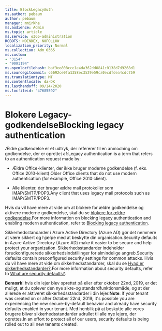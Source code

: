 ```yaml
---
title: BlockLegacyAuth
ms.author: pebaum
author: pebaum
manager: mnirkhe
ms.audience: Admin
ms.topic: article
ms.service: o365-administration
ROBOTS: NOINDEX, NOFOLLOW
localization_priority: Normal
ms.collection: Adm_O365
ms.custom:
- "3154"
- "9001194"
ms.openlocfilehash: baf3ee808cce1e4da362dd0841c0138d7d9268d1
ms.sourcegitcommit: c6692ce0fa1358ec3529e59ca0ecdfdea4cdc759
ms.translationtype: MT
ms.contentlocale: da-DK
ms.lasthandoff: 09/14/2020
ms.locfileid: "47685592"
---
```

# <a name="blocking-legacy-authentication"></a><span data-ttu-id="bd372-102">Blokere Legacy-godkendelse</span><span class="sxs-lookup"><span data-stu-id="bd372-102">Blocking legacy authentication</span></span>

<span data-ttu-id="bd372-103">Ældre godkendelse er et udtryk, der refererer til en anmodning om godkendelse, der er oprettet af:</span><span class="sxs-lookup"><span data-stu-id="bd372-103">Legacy authentication is a term that refers to an authentication request made by:</span></span>

- <span data-ttu-id="bd372-104">Ældre Office-klienter, der ikke bruger moderne godkendelse (f. eks. Office 2010-klient).</span><span class="sxs-lookup"><span data-stu-id="bd372-104">Older Office clients that do not use modern authentication (for example, Office 2010 client).</span></span>

- <span data-ttu-id="bd372-105">Alle klienter, der bruger ældre mail protokoller som IMAP/SMTP/POP3.</span><span class="sxs-lookup"><span data-stu-id="bd372-105">Any client that uses legacy mail protocols such as IMAP/SMTP/POP3.</span></span>

<span data-ttu-id="bd372-106">Hvis du vil have mere at vide om at blokere for ældre godkendelse og aktivere moderne godkendelse, skal du se [blokere for ældre godkendelse](https://docs.microsoft.com/azure/active-directory/conditional-access/concept-conditional-access-block-legacy-authentication).</span><span class="sxs-lookup"><span data-stu-id="bd372-106">For more information on blocking legacy authentication and enabling modern authentication, refer to [Blocking legacy authentication](https://docs.microsoft.com/azure/active-directory/conditional-access/concept-conditional-access-block-legacy-authentication).</span></span>

<span data-ttu-id="bd372-107">Sikkerhedsstandarder i Azure Active Directory (Azure AD) gør det nemmere at være sikkert og hjælpe med at beskytte din organisation.</span><span class="sxs-lookup"><span data-stu-id="bd372-107">Security defaults in Azure Active Directory (Azure AD) make it easier to be secure and help protect your organization.</span></span> <span data-ttu-id="bd372-108">Sikkerhedsstandarder indeholder forudkonfigurerede sikkerhedsindstillinger for almindelige angreb.</span><span class="sxs-lookup"><span data-stu-id="bd372-108">Security defaults contain preconfigured security settings for common attacks.</span></span>
<span data-ttu-id="bd372-109">Hvis du vil have mere at vide om sikkerhedsstandarder, skal du se [Hvad er sikkerhedsstandarder?](https://docs.microsoft.com/azure/active-directory/fundamentals/concept-fundamentals-security-defaults).</span><span class="sxs-lookup"><span data-stu-id="bd372-109">For more information about security defaults, refer to [What are security defaults?](https://docs.microsoft.com/azure/active-directory/fundamentals/concept-fundamentals-security-defaults).</span></span> 

<span data-ttu-id="bd372-110">**Bemærk**! hvis din lejer blev oprettet på eller efter oktober 22nd, 2019, er det muligt, at du oplever den nye sikre-og standardfunktionsmåde, og at der allerede er aktiveret sikkerhedsstandarder i din lejer.</span><span class="sxs-lookup"><span data-stu-id="bd372-110">**Note**:  If your tenant was created on or after October 22nd, 2019, it's possible you are experiencing the new secure-by-default behavior and already have security defaults enabled in your tenant.</span></span>  <span data-ttu-id="bd372-111">Med henblik på at beskytte alle vores brugere bliver sikkerhedsstandarder udrullet til alle nye lejere, der oprettes.</span><span class="sxs-lookup"><span data-stu-id="bd372-111">In an effort to protect all of our users, security defaults is being rolled out to all new tenants created.</span></span>
